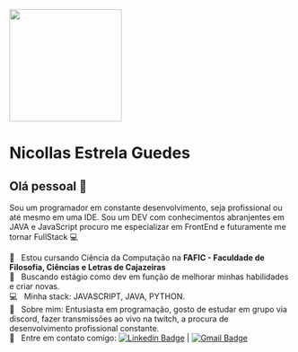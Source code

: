 <img width="200" src="https://avatars.githubusercontent.com/u/79493632?s=460&u=ab8e5d317eed270db0a9910ac551a372f13d7033&v=4"> 


# Nicollas Estrela Guedes

## Olá pessoal 👋
Sou um programador em constante desenvolvimento, seja profissional ou até mesmo em uma IDE.
Sou um DEV com conhecimentos abranjentes em JAVA e JavaScript procuro me especializar em FrontEnd e futuramente me tornar FullStack :computer:

 :office:  &nbsp; Estou cursando Ciência da Computação na **FAFIC - Faculdade de Filosofia, Ciências e Letras de Cajazeiras**
 <br/> :purple_heart: &nbsp; Buscando estágio como dev em função de melhorar minhas habilidades e criar novas.
 <br/> :computer: &nbsp; Minha stack: JAVASCRIPT, JAVA, PYTHON.
 <br/> 💬  &nbsp; Sobre mim: Entusiasta em programação, gosto de estudar em grupo via discord, fazer transmissões ao vivo na twitch, a procura de desenvolvimento profissional constante.
 <br/> :email: &nbsp; Entre em contato comigo: [![Linkedin Badge](https://img.shields.io/badge/-NicollasEstrelaGuedes-blue?style=flat-square&logo=Linkedin&logoColor=white&link=https://www.linkedin.com/in/nicollas-estrela-guedes-44a5581a8/)](https://www.linkedin.com/in/nicollas-estrela-guedes-44a5581a8/) 
| 
[![Gmail Badge](https://img.shields.io/badge/-n1coll4s0106@gmail.com-c14438?style=flat-square&logo=Gmail&logoColor=white&link=nicollas:n1coll4s0106@gmail.com)](nicollas:n1coll4s0106@gmail.com)
